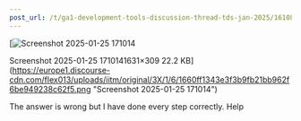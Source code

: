 ```yaml
---
post_url: /t/ga1-development-tools-discussion-thread-tds-jan-2025/161083/102
---
```

[![Screenshot 2025-01-25 171014](https://europe1.discourse-cdn.com/flex013/uploads/iitm/optimized/3X/1/6/1660ff1343e3f3b9fb21bb962f6be949238c62f5_2_690x130.png)

Screenshot 2025-01-25 1710141631×309 22.2 KB](https://europe1.discourse-cdn.com/flex013/uploads/iitm/original/3X/1/6/1660ff1343e3f3b9fb21bb962f6be949238c62f5.png "Screenshot 2025-01-25 171014")

The answer is wrong but I have done every step correctly. Help